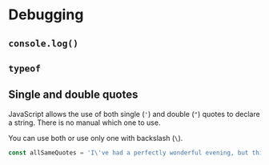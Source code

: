 # Debugging

## `console.log()`



## `typeof`



## Single and double quotes

JavaScript allows the use of both single (`'`) and double (`"`) quotes to declare a string. There is no manual which one to use.

You can use both or use only one with backslash (`\`).

```js
const allSameQuotes = 'I\'ve had a perfectly wonderful evening, but this wasn\'t it.';
```

